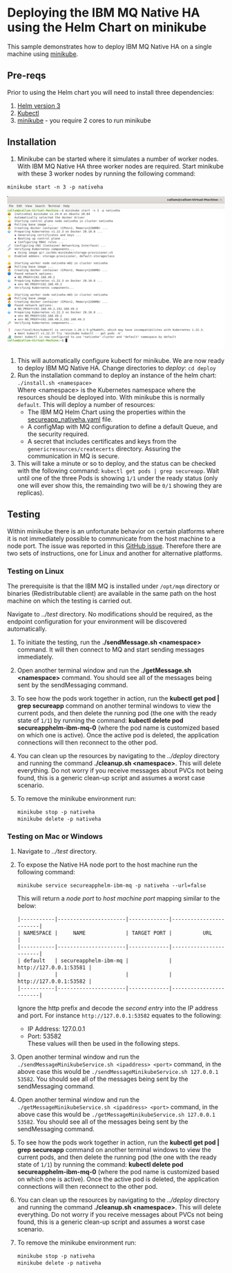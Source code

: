 # Deploying the IBM MQ Native HA using the Helm Chart on minikube
This sample demonstrates how to deploy IBM MQ Native HA on a single machine using [minikube](https://minikube.sigs.k8s.io/).

## Pre-reqs
Prior to using the Helm chart you will need to install three dependencies:
1. [Helm version 3](https://helm.sh/docs/intro/install/)
2. [Kubectl](https://kubernetes.io/docs/tasks/tools/)
3. [minikube](https://minikube.sigs.k8s.io/docs/start/) - you require 2 cores to run minikube

## Installation
1. Minikube can be started where it simulates a number of worker nodes. With IBM MQ Native HA three worker nodes are required. Start minikube with these 3 worker nodes by running the following command:      
  ```
  minikube start -n 3 -p nativeha
  ```
  ![Starting minikube](img/StartingMinikube.png)
1. This will automatically configure kubectl for minikube. We are now ready to deploy IBM MQ Native HA. Change directories to *deploy*: `cd deploy`      
1. Run the installation command to deploy an instance of the helm chart: `./install.sh <namespace>`            
    Where \<namespace\> is the Kubernetes namespace where the resources should be deployed into. With minikube this is normally `default`. This will deploy a number of resources:
    * The IBM MQ Helm Chart using the properties within the [secureapp_nativeha.yaml](deploy/secureapp_nativeha.yaml) file.
    * A configMap with MQ configuration to define a default Queue, and the security required.
    * A secret that includes certificates and keys from the `genericresources/createcerts` directory. Assuring the communication in MQ is secure.
1. This will take a minute or so to deploy, and the status can be checked with the following command: `kubectl get pods | grep secureapp`. Wait until one of the three Pods is showing `1/1` under the ready status (only one will ever show this, the remainding two will be `0/1` showing they are replicas).

## Testing
Within minikube there is an unfortunate behavior on certain platforms where it is not immediately possible to communicate from the host machine to a node port. The issue was reported in this [GitHub issue](https://github.com/kubernetes/minikube/issues/7344). Therefore there are two sets of instructions, one for Linux and another for alternative platforms.

### Testing on Linux
The prerequisite is that the IBM MQ is installed under `/opt/mqm` directory or binaries (Redistributable client) are available in the same path on the host machine on which the testing is carried out. 

Navigate to *../test* directory. No modifications should be required, as the endpoint configuration for your environment will be discovered automatically.

1. To initiate the testing, run the **./sendMessage.sh \<namespace\>** command. It will then connect to MQ and start sending messages immediately.

1. Open another terminal window and run the **./getMessage.sh \<namespace\>** command. You should see all of the messages being sent by the sendMessaging command.

1. To see how the pods work together in action, run the **kubectl get pod | grep secureapp** command on another terminal windows to view the current pods, and then delete the running pod (the one with the ready state of `1/1`) by running the command: **kubectl delete pod secureapphelm-ibm-mq-0** (where the pod name is customized based on which one is active). Once the active pod is deleted, the application connections will then reconnect to the other pod.

1. You can clean up the resources by navigating to the *../deploy* directory and running the command **./cleanup.sh \<namespace\>**. This will delete everything. Do not worry if you receive messages about PVCs not being found, this is a generic clean-up script and assumes a worst case scenario.

1. To remove the minikube environment run:
   ```
   minikube stop -p nativeha
   minikube delete -p nativeha
   ```

### Testing on Mac or Windows
1. Navigate to *../test* directory.

1. To expose the Native HA node port to the host machine run the following command:     
   ```
   minikube service secureapphelm-ibm-mq -p nativeha --url=false
   ```     
   This will return a *node port* to *host machine port* mapping similar to the below:  
   ```
   |-----------|----------------------|-------------|------------------------|
   | NAMESPACE |     NAME             | TARGET PORT |          URL           |
   |-----------|----------------------|-------------|------------------------|
   | default   | secureapphelm-ibm-mq |             | http://127.0.0.1:53581 |
   |           |                      |             | http://127.0.0.1:53582 |
   |-----------|----------------------|-------------|------------------------|
   ```
   Ignore the http prefix and decode the *second entry* into the IP address and port. For instance ```http://127.0.0.1:53582``` equates to the following:
      * IP Address: 127.0.0.1
      * Port: 53582       
   These values will then be used in the following steps.          


3. Open another terminal window and run the ```./sendMessageMinikubeService.sh <ipaddress> <port>``` command, in the above case this would be ```./sendMessageMinikubeService.sh 127.0.0.1 53582```. You should see all of the messages being sent by the sendMessaging command.
1. Open another terminal window and run the ```./getMessageMinikubeService.sh <ipaddress> <port>``` command, in the above case this would be ```./getMessageMinikubeService.sh 127.0.0.1 53582```. You should see all of the messages being sent by the sendMessaging command.
1. To see how the pods work together in action, run the **kubectl get pod | grep secureapp** command on another terminal windows to view the current pods, and then delete the running pod (the one with the ready state of `1/1`) by running the command: **kubectl delete pod secureapphelm-ibm-mq-0** (where the pod name is customized based on which one is active). Once the active pod is deleted, the application connections will then reconnect to the other pod.

1. You can clean up the resources by navigating to the *../deploy* directory and running the command **./cleanup.sh \<namespace\>**. This will delete everything. Do not worry if you receive messages about PVCs not being found, this is a generic clean-up script and assumes a worst case scenario.

1. To remove the minikube environment run:
   ```
   minikube stop -p nativeha
   minikube delete -p nativeha
   ```
